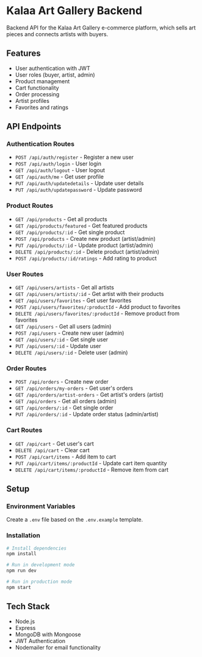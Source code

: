# Kalaa Art Gallery Backend

Backend API for the Kalaa Art Gallery e-commerce platform, which sells art pieces and connects artists with buyers.

## Features

- User authentication with JWT
- User roles (buyer, artist, admin)
- Product management
- Cart functionality
- Order processing
- Artist profiles
- Favorites and ratings

## API Endpoints

### Authentication Routes
- `POST /api/auth/register` - Register a new user
- `POST /api/auth/login` - User login
- `GET /api/auth/logout` - User logout
- `GET /api/auth/me` - Get user profile
- `PUT /api/auth/updatedetails` - Update user details
- `PUT /api/auth/updatepassword` - Update password

### Product Routes
- `GET /api/products` - Get all products
- `GET /api/products/featured` - Get featured products
- `GET /api/products/:id` - Get single product
- `POST /api/products` - Create new product (artist/admin)
- `PUT /api/products/:id` - Update product (artist/admin)
- `DELETE /api/products/:id` - Delete product (artist/admin)
- `POST /api/products/:id/ratings` - Add rating to product

### User Routes
- `GET /api/users/artists` - Get all artists
- `GET /api/users/artists/:id` - Get artist with their products
- `GET /api/users/favorites` - Get user favorites
- `POST /api/users/favorites/:productId` - Add product to favorites
- `DELETE /api/users/favorites/:productId` - Remove product from favorites
- `GET /api/users` - Get all users (admin)
- `POST /api/users` - Create new user (admin)
- `GET /api/users/:id` - Get single user
- `PUT /api/users/:id` - Update user
- `DELETE /api/users/:id` - Delete user (admin)

### Order Routes
- `POST /api/orders` - Create new order
- `GET /api/orders/my-orders` - Get user's orders
- `GET /api/orders/artist-orders` - Get artist's orders (artist)
- `GET /api/orders` - Get all orders (admin)
- `GET /api/orders/:id` - Get single order
- `PUT /api/orders/:id` - Update order status (admin/artist)

### Cart Routes
- `GET /api/cart` - Get user's cart
- `DELETE /api/cart` - Clear cart
- `POST /api/cart/items` - Add item to cart
- `PUT /api/cart/items/:productId` - Update cart item quantity
- `DELETE /api/cart/items/:productId` - Remove item from cart

## Setup

### Environment Variables
Create a `.env` file based on the `.env.example` template.

### Installation
```bash
# Install dependencies
npm install

# Run in development mode
npm run dev

# Run in production mode
npm start
```

## Tech Stack
- Node.js
- Express
- MongoDB with Mongoose
- JWT Authentication
- Nodemailer for email functionality 
